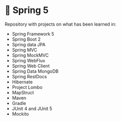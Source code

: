 # :leaves: Spring 5

Repository with projects on what has been learned in:
* Spring Framework 5
* Spring Boot 2
* Spring data JPA
* Spring MVC
* Spring MockMVC
* Spring WebFlux
* Spring Web Client
* Spring Data MongoDB
* Spring RestDocs
* Hibernate
* Project Lombo
* MapStruct
* Maven
* Gradle
* JUnit 4 and JUnit 5
* Mockito